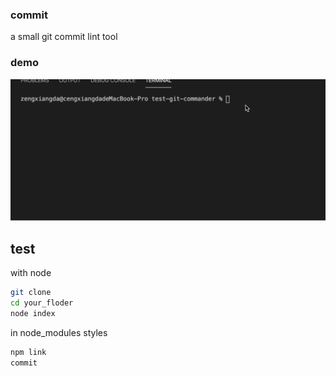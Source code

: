 ### commit
a small git commit lint tool

### demo
<img src="./demo.gif">

## test
with node
``` bash
git clone
cd your_floder
node index

```

in node_modules styles

```bash
npm link
commit
```

